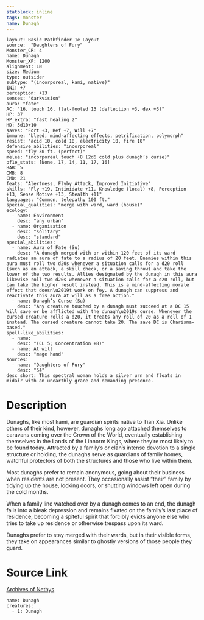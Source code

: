 ```yaml
---
statblock: inline
tags: monster
name: Dunagh
---
```

```statblock
layout: Basic Pathfinder 1e Layout
source:  "Daughters of Fury"
Monster_CR: 4
name: Dunagh
Monster_XP: 1200
alignment: LN
size: Medium
type: outsider
subtype: "(incorporeal, kami, native)"
INI: +7
perception: +13
senses: "darkvision"
aura: "fate"
AC: "16, touch 16, flat-footed 13 (deflection +3, dex +3)"
HP: 37
HP_extra: "fast healing 2"
HD: 5d10+10
saves: "Fort +3, Ref +7, Will +7"
immune: "bleed, mind-affecting effects, petrification, polymorph"
resist: "acid 10, cold 10, electricity 10, fire 10"
defensive_abilities: "incorporeal"
speed: "fly 30 ft. (perfect)"
melee: "incorporeal touch +8 (2d6 cold plus dunagh’s curse)"
pf1e_stats: [None, 17, 14, 11, 17, 16]
BAB: 5
CMB: 8
CMD: 21
feats: "Alertness, Flyby Attack, Improved Initiative"
skills: "Fly +19, Intimidate +11, Knowledge (local) +8, Perception +13, Sense Motive +13, Stealth +11"
languages: "Common, telepathy 100 ft."
special_qualities: "merge with ward, ward (house)"
ecology:
  - name: Environment
    desc: "any urban"
  - name: Organisation
    desc: "solitary"
    desc: "standard"
special_abilities:
  - name: Aura of Fate (Su)
    desc: "A dunagh merged with or within 120 feet of its ward radiates an aura of fate to a radius of 20 feet. Enemies within this aura must roll two d20s whenever a situation calls for a d20 roll (such as an attack, a skill check, or a saving throw) and take the lower of the two results. Allies designated by the dunagh in this aura likewise roll two d20s whenever a situation calls for a d20 roll, but can take the higher result instead. This is a mind-affecting morale effect that doesn\u2019t work on fey. A dunagh can suppress and reactivate this aura at will as a free action."
  - name: Dunagh’s Curse (Su)
    desc: "Any creature touched by a dunagh must succeed at a DC 15 Will save or be afflicted with the dunagh\u2019s curse. Whenever the cursed creature rolls a d20, it treats any roll of 20 as a roll of 1 instead. The cursed creature cannot take 20. The save DC is Charisma-based."
spell-like_abilities:
  - name:
    desc: "(CL 5; Concentration +8)"
  - name: At will
    desc: "mage hand"
sources:
  - name: "Daughters of Fury"
    desc: "54"
desc_short: This spectral woman holds a silver urn and floats in midair with an unearthly grace and demanding presence.
```
# Description
Dunaghs, like most kami, are guardian spirits native to Tian Xia. Unlike others of their kind, however, dunaghs long ago attached themselves to caravans coming over the Crown of the World, eventually establishing themselves in the Lands of the Linnorm Kings, where they’re most likely to be found today. Attracted by a family’s or clan’s intense devotion to a single structure or holding, the dunaghs serve as guardians of family homes, watchful protectors of both the structures and those who live within them.

Most dunaghs prefer to remain anonymous, going about their business when residents are not present. They occasionally assist “their” family by tidying up the house, locking doors, or shutting windows left open during the cold months.

When a family line watched over by a dunagh comes to an end, the dunagh falls into a bleak depression and remains fixated on the family’s last place of residence, becoming a spiteful spirit that forcibly evicts anyone else who tries to take up residence or otherwise trespass upon its ward.

Dunaghs prefer to stay merged with their wards, but in their visible forms, they take on appearances similar to ghostly versions of those people they guard.
# Source Link
[Archives of Nethys](https://aonprd.com/MonsterDisplay.aspx?ItemName=Dunagh)
```encounter-table
name: Dunagh
creatures:
  - 1: Dunagh
```
